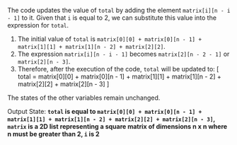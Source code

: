 The code updates the value of `total` by adding the element `matrix[i][n - i - 1]` to it. Given that `i` is equal to 2, we can substitute this value into the expression for `total`.

1. The initial value of `total` is `matrix[0][0] + matrix[0][n - 1] + matrix[1][1] + matrix[1][n - 2] + matrix[2][2]`.
2. The expression `matrix[i][n - i - 1]` becomes `matrix[2][n - 2 - 1]` or `matrix[2][n - 3]`.
3. Therefore, after the execution of the code, `total` will be updated to:
   \[
   total = matrix[0][0] + matrix[0][n - 1] + matrix[1][1] + matrix[1][n - 2] + matrix[2][2] + matrix[2][n - 3]
   \]

The states of the other variables remain unchanged. 

Output State: **`total` is equal to `matrix[0][0] + matrix[0][n - 1] + matrix[1][1] + matrix[1][n - 2] + matrix[2][2] + matrix[2][n - 3]`, `matrix` is a 2D list representing a square matrix of dimensions n x n where n must be greater than 2, `i` is 2**